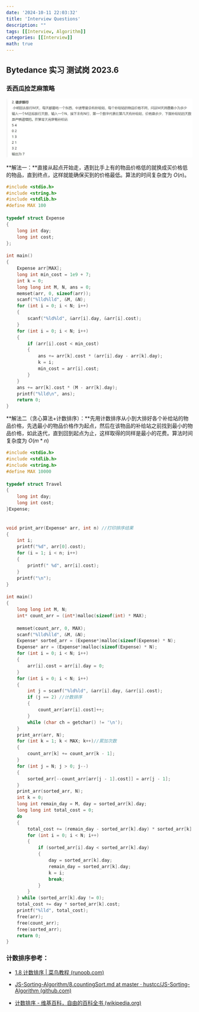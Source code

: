 ```yaml
---
date: '2024-10-11 22:03:32'
title: 'Interview Questions'
description: ""
tags: [[Interview, Algorithm]]
categories: [[Interview]]
math: true
---
```


## Bytedance 实习 测试岗 2023.6

### 丢西瓜捡芝麻策略

![](question.webp)

**解法一：**直接从起点开始走，遇到比手上有的物品价格低的就换成买价格低的物品，直到终点，这样就能确保买到的价格最低。算法的时间复杂度为 $O(n)$。

```c
#include <stdio.h>
#include <string.h>
#include <stdlib.h>
#define MAX 100

typedef struct Expense
{
	long int day;
	long int cost;
};

int main()
{
	Expense arr[MAX];
	long int min_cost = 1e9 + 7;
	int k = 0;
    long long int M, N, ans = 0;
	memset(arr, 0, sizeof(arr));
	scanf("%lld%lld", &M, &N);
    for (int i = 0; i < N; i++)
	{
        scanf("%ld%ld", &arr[i].day, &arr[i].cost);
	}
	for (int i = 0; i < N; i++)
	{
		if (arr[i].cost < min_cost)
		{
			ans += arr[k].cost * (arr[i].day - arr[k].day);
			k = i;
			min_cost = arr[i].cost;
		}
	}
	ans += arr[k].cost * (M - arr[k].day);
	printf("%lld\n", ans);
    return 0;
}
```

**解法二（贪心算法+计数排序）：**先用计数排序从小到大排好各个补给站的物品价格，先选最小的物品价格作为起点，然后在该物品的补给站之前找到最小的物品价格，如此迭代，直到回到起点为止，这样取得的同样是最小的花费。算法时间复杂度为 $O(m*n)$

```c
#include <stdio.h>
#include <stdlib.h>
#include <string.h>
#define MAX 10000

typedef struct Travel
{
	long int day;
	long int cost;
}Expense;


void print_arr(Expense* arr, int n) //打印排序结果
{
    int i;
    printf("%d", arr[0].cost);
    for (i = 1; i < n; i++)
    {
        printf(" %d", arr[i].cost);
    }
    printf("\n");
}

int main()
{
	long long int M, N;
    int* count_arr = (int*)malloc(sizeof(int) * MAX);

    memset(count_arr, 0, MAX);
	scanf("%lld%lld", &M, &N);
    Expense* sorted_arr = (Expense*)malloc(sizeof(Expense) * N);
    Expense* arr = (Expense*)malloc(sizeof(Expense) * N);
    for (int i = 0; i < N; i++)
    {
        arr[i].cost = arr[i].day = 0;
    }
	for (int i = 0; i < N; i++)
	{
        int j = scanf("%ld%ld", &arr[i].day, &arr[i].cost);
        if (j == 2) //计数排序
        {
            count_arr[arr[i].cost]++;
        }
		while (char ch = getchar() != '\n');
	}
    print_arr(arr, N);
    for (int k = 1; k < MAX; k++)//累加次数
    {
        count_arr[k] += count_arr[k - 1];
    }
    for (int j = N; j > 0; j--)
    {
        sorted_arr[--count_arr[arr[j - 1].cost]] = arr[j - 1];
    }
    print_arr(sorted_arr, N);
    int k = 0;
    long int remain_day = M, day = sorted_arr[k].day;
    long long int total_cost = 0;
    do
    {
        total_cost += (remain_day - sorted_arr[k].day) * sorted_arr[k].cost;
        for (int i = 0; i < N; i++)
        {
            if (sorted_arr[i].day < sorted_arr[k].day)
            {
                day = sorted_arr[k].day;
                remain_day = sorted_arr[k].day;
                k = i;
                break;
            }
        }
    } while (sorted_arr[k].day != 0);
    total_cost += day * sorted_arr[k].cost;    
    printf("%lld", total_cost);
    free(arr);
    free(count_arr);
    free(sorted_arr);
	return 0;
}
```

### 计数排序参考：

- [1.8 计数排序 | 菜鸟教程 (runoob.com)](https://www.runoob.com/w3cnote/counting-sort.html)

- [JS-Sorting-Algorithm/8.countingSort.md at master · hustcc/JS-Sorting-Algorithm (github.com)](https://github.com/hustcc/JS-Sorting-Algorithm/blob/master/8.countingSort.md)

- [计数排序 - 维基百科，自由的百科全书 (wikipedia.org)](https://zh.wikipedia.org/wiki/计数排序)

